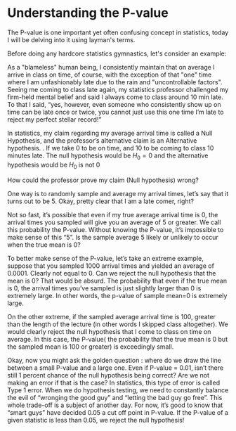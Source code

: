 # Understanding the P-value

The P-value is one important yet often confusing concept in statistics, today I will be delving into it using layman's terms.

Before doing any hardcore statistics gymnastics, let's consider an example: 

As a "blameless" human being, I consistently maintain that on average I arrive in class on time, of course, with the exception of that "one" time where I am unfashionably late due to the rain and "uncontrollable factors". Seeing me coming to class late again, my statistics professor challenged my firm-held mental belief and said I always come to class around 10 min late. To that I said, “yes, however, even someone who consistently show up on time can be late once or twice, you cannot just use this one time I’m late to reject my perfect stellar record!” 

In statistics, my claim regarding my average arrival time is called a Null Hypothesis, and the professor’s alternative claim is an Alternative hypothesis. . If we take 0 to be on time, and 10 to be coming to class 10 minutes late. The null hypothesis would be $H_0=0$ and the alternative hypothesis would be $H_0$ is not 0 

How could the professor prove my claim (Null hypothesis) wrong?

One way is to randomly sample and average my arrival times, let’s say that it turns out to be 5. Okay, pretty clear that I am a late comer, right? 

Not so fast, it’s possible that even if my true average arrival time is 0, the arrival times you sampled will give you an average of 5 or greater. We call this probability the P-value. Without knowing the P-value, it’s impossible to make sense of this “5”.  Is the sample average 5 likely or unlikely to occur when the true mean is 0? 

To better make sense of the P-value, let’s take an extreme example, suppose that you sampled 1000 arrival times and yielded an average of 0.0001. Clearly not equal to 0. Can we reject the null hypothesis that the mean is 0? That would be absurd. The probability that even if the true mean is 0, the arrival times you’ve sampled is just slightly larger than 0 is extremely large. In other words, the p-value of sample mean=0 is extremely large.

On the other extreme, if the sampled average arrival time is 100, greater than the length of the lecture (in other words I skipped class altogether). We would clearly reject the null hypothesis that I come to class on time on average. In this case, the P-value( the probability that the true mean is 0 but the sampled mean is 100 or greater) is exceedingly small. 

Okay, now you might ask the golden question : where do we draw the line between a small P-value and a large one. Even if P-value = 0.01, isn’t there still 1 percent chance of the null hypothesis being correct? Are we not making an error if that is the case? In statistics, this type of error is called Type 1 error. When we do hypothesis testing, we need to constantly balance the evil of “wronging the good guy” and “letting the bad guy go free”. This whole trade-off is a subject of another day. For now, it’s good to know that “smart guys” have decided 0.05 a cut off point in P-value. If the P-value of a given statistic is less than 0.05, we reject the null hypothesis! 


